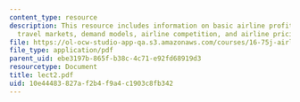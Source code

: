 ```yaml
---
content_type: resource
description: This resource includes information on basic airline profit model, air
  travel markets, demand models, airline competition, and airline pricing practices.
file: https://ol-ocw-studio-app-qa.s3.amazonaws.com/courses/16-75j-airline-management-spring-2006/10e44483827af2b4f9a4c1903c8fb342_lect2.pdf
file_type: application/pdf
parent_uid: ebe3197b-865f-b38c-4c71-e92fd68919d3
resourcetype: Document
title: lect2.pdf
uid: 10e44483-827a-f2b4-f9a4-c1903c8fb342
---
```


